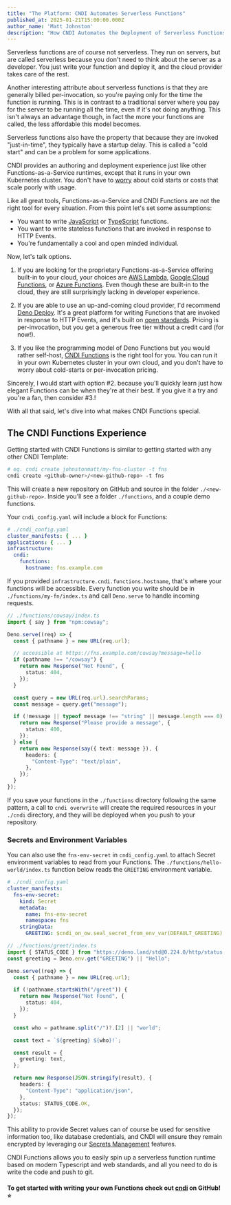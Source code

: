 ```yaml
---
title: "The Platform: CNDI Automates Serverless Functions"
published_at: 2025-01-21T15:00:00.000Z
author_name: 'Matt Johnston'
description: "How CNDI Automates the Deployment of Serverless Functions"
---
```


Serverless functions are of course not serverless. They run on servers, but are
called serverless because you don't need to think about the server as a
developer. You just write your function and deploy it, and the cloud provider
takes care of the rest.

Another interesting attribute about serverless functions is that they are
generally billed per-invocation, so you're paying only for the time the function
is running. This is in contrast to a traditional server where you pay for the
server to be running all the time, even if it's not doing anything. This isn't
always an advantage though, in fact the more your functions are called, the less
affordable this model becomes.

Serverless functions also have the property that because they are invoked
"just-in-time", they typically have a startup delay. This is called a "cold
start" and can be a problem for some applications.

CNDI provides an authoring and deployment experience just like other
Functions-as-a-Service runtimes, except that it runs in your own Kubernetes
cluster. You don't have to [worry](https://serverlesshorrors.com) about cold
starts or costs that scale poorly with usage.

Like all great tools, Functions-as-a-Service and CNDI Functions are not the
right tool for every situation. From this point let's set some assumptions:

- You want to write [JavaScript](https://deno.com/blog/deno-v-oracle) or
  [TypeScript](https://typescriptlang.org) functions.
- You want to write stateless functions that are invoked in response to HTTP
  Events.
- You're fundamentally a cool and open minded individual.

Now, let's talk options.

1. If you are looking for the proprietary Functions-as-a-Service offering
   built-in to your cloud, your choices are
   [AWS Lambda](https://aws.amazon.com/lambda/),
   [Google Cloud Functions](https://cloud.google.com/functions), or
   [Azure Functions](https://azure.microsoft.com/en-us/services/functions/).
   Even though these are built-in to the cloud, they are still surprisingly
   lacking in developer experience.

2. If you are able to use an up-and-coming cloud provider, I'd recommend
   [Deno Deploy](https://deno.com/deploy). It's a great platform for writing
   Functions that are invoked in response to HTTP Events, and it's built on
   [open standards](https://wintercg.org/work). Pricing is per-invocation, but
   you get a generous free tier without a credit card (for now!).

3. If you like the programming model of Deno Functions but you would rather
   self-host,
   [CNDI Functions](https://github.com/polyseam/cndi/blob/main/docs/functions.md)
   is the right tool for you. You can run it in your own Kubernetes cluster in
   your own cloud, and you don't have to worry about cold-starts or
   per-invocation pricing.

Sincerely, I would start with option
<span style="color: var(--color-accent-fg);">#2.</span> because you'll quickly
learn just how elegant Functions can be when they're at their best. If you give
it a try and you're a fan, then consider
<span style="color: var(--color-accent-fg);">#3.</span>!

With all that said, let's dive into what makes CNDI Functions special.

## The CNDI Functions Experience

Getting started with CNDI Functions is similar to getting started with any other
CNDI Template:

```bash
# eg. cndi create johnstonmatt/my-fns-cluster -t fns
cndi create <github-owner>/<new-github-repo> -t fns
```

This will create a new repository on GitHub and source in the folder
`./<new-github-repo>`. Inside you'll see a folder `./functions`, and a couple
demo functions.

Your `cndi_config.yaml` will include a block for Functions:

```yaml
# ./cndi_config.yaml
cluster_manifests: { ... }
applications: { ... }
infrastructure:
  cndi:
    functions:
      hostname: fns.example.com
```

If you provided `infrastructure.cndi.functions.hostname`, that's where your
functions will be accessible. Every function you write should be in
`./functions/my-fn/index.ts` and call `Deno.serve` to handle incoming requests.

```typescript
// ./functions/cowsay/index.ts
import { say } from "npm:cowsay";

Deno.serve((req) => {
  const { pathname } = new URL(req.url);

  // accessible at https://fns.example.com/cowsay?message=hello
  if (pathname !== "/cowsay") {
    return new Response("Not Found", {
      status: 404,
    });
  }

  const query = new URL(req.url).searchParams;
  const message = query.get("message");

  if (!message || typeof message !== "string" || message.length === 0) {
    return new Response("Please provide a message", {
      status: 400,
    });
  } else {
    return new Response(say({ text: message }), {
      headers: {
        "Content-Type": "text/plain",
      },
    });
  }
});
```

If you save your functions in the `./functions` directory following the same
pattern, a call to `cndi overwrite` will create the required resources in your
`./cndi` directory, and they will be deployed when you push to your repository.

### Secrets and Environment Variables

You can also use the `fns-env-secret` in `cndi_config.yaml` to attach Secret
environment variables to read from your Functions. The
`./functions/hello-world/index.ts` function below reads the `GREETING`
environment variable.

```yaml
# ./cndi_config.yaml
cluster_manifests:
  fns-env-secret:
    kind: Secret
    metadata:
      name: fns-env-secret
      namespace: fns
    stringData:
      GREETING: $cndi_on_ow.seal_secret_from_env_var(DEFAULT_GREETING)
```

```typescript
// ./functions/greet/index.ts
import { STATUS_CODE } from "https://deno.land/std@0.224.0/http/status.ts";
const greeting = Deno.env.get("GREETING") || "Hello";

Deno.serve((req) => {
  const { pathname } = new URL(req.url);

  if (!pathname.startsWith("/greet")) {
    return new Response("Not Found", {
      status: 404,
    });
  }

  const who = pathname.split("/")?.[2] || "world";

  const text = `${greeting} ${who}!`;

  const result = {
    greeting: text,
  };

  return new Response(JSON.stringify(result), {
    headers: {
      "Content-Type": "application/json",
    },
    status: STATUS_CODE.OK,
  });
});
```

This ability to provide Secret values can of course be used for sensitive
information too, like database credentials, and CNDI will ensure they remain
encrypted by leveraging our [Secrets Management](/blog/cndi-secrets) features.

CNDI Functions allows you to easily spin up a serverless function runtime based
on modern Typescript and web standards, and all you need to do is write the code
and push to git.

#### To get started with writing your own Functions check out [cndi](https://cndi.run/gh?utm_content=blog_cndi-functions&utm_campaign=cndi-functions_blog&utm_source=https://cndi.dev/blog/cndi-functions&utm_medium=blog&utm_id=8112) on GitHub! ⭐️

